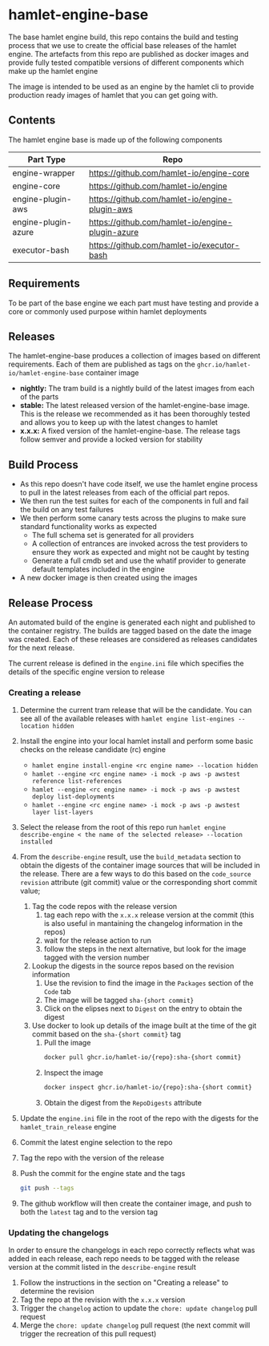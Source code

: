 # hamlet-engine-base

The base hamlet engine build, this repo contains the build and testing process that we use to create the official base releases of the hamlet engine.
The artefacts from this repo are published as docker images and provide fully tested compatible versions of different components which make up the hamlet engine

The image is intended to be used as an engine by the hamlet cli to provide production ready images of hamlet that you can get going with.

## Contents

The hamlet engine base is made up of the following components

| Part Type           | Repo                                             |
|---------------------|--------------------------------------------------|
| engine-wrapper      | https://github.com/hamlet-io/engine-core         |
| engine-core         | https://github.com/hamlet-io/engine              |
| engine-plugin-aws   | https://github.com/hamlet-io/engine-plugin-aws   |
| engine-plugin-azure | https://github.com/hamlet-io/engine-plugin-azure |
| executor-bash       | https://github.com/hamlet-io/executor-bash       |

## Requirements

To be part of the base engine we each part must have testing and provide a core or commonly used purpose within hamlet deployments

## Releases

The hamlet-engine-base produces a collection of images based on different requirements. Each of them are published as tags on the `ghcr.io/hamlet-io/hamlet-engine-base` container image

- **nightly:** The tram build is a nightly build of the latest images from each of the parts
- **stable:** The latest released version of the hamlet-engine-base image. This is the release we recommended as it has been thoroughly tested and allows you to keep up with the latest changes to hamlet
- **x.x.x:** A fixed version of the hamlet-engine-base. The release tags follow semver and provide a locked version for stability

## Build Process

- As this repo doesn't have code itself, we use the hamlet engine process to pull in the latest releases from each of the official part repos.
- We then run the test suites for each of the components in full and fail the build on any test failures
- We then perform some canary tests across the plugins to make sure standard functionality works as expected
  - The full schema set is generated for all providers
  - A collection of entrances are invoked across the test providers to ensure they work as expected and might not be caught by testing
  - Generate a full cmdb set and use the whatif provider to generate default templates included in the engine
- A new docker image is then created using the images

## Release Process

An automated build of the engine is generated each night and published to the container registry. The builds are tagged based on the date the image was created.
Each of these releases are considered as releases candidates for the next release.

The current release is defined in the `engine.ini` file which specifies the details of the specific engine version to release

### Creating a release

1. Determine the current tram release that will be the candidate. You can see all of the available releases with `hamlet engine list-engines --location hidden`
1. Install the engine into your local hamlet install and perform some basic checks on the release candidate (rc) engine
    - `hamlet engine install-engine <rc engine name> --location hidden`
    - `hamlet --engine <rc engine name> -i mock -p aws -p awstest reference list-references`
    - `hamlet --engine <rc engine name> -i mock -p aws -p awstest deploy list-deployments`
    - `hamlet --engine <rc engine name> -i mock -p aws -p awstest layer list-layers`
1. Select the release from the root of this repo run `hamlet engine describe-engine < the name of the selected release> --location installed`
1. From the `describe-engine` result, use the `build_metadata` section to obtain the digests of the container image sources that will be included in the release. There are a few
ways to do this based on the `code_source` `revision` attribute (git commit) value or the corresponding short commit value;
   1. Tag the code repos with the release version
      1. tag each repo with the `x.x.x` release version at the commit (this is also useful in mantaining the changelog information in the repos)
      1. wait for the release action to run
      2. follow the steps in the next alternative, but look for the image tagged with the version number
   1. Lookup the digests in the source repos based on the revision information
      1. Use the revision to find the image in the `Packages` section of the `Code` tab
      1. The image will be tagged `sha-{short commit}`
      1. Click on the elipses next to `Digest` on the entry to obtain the digest
   1. Use docker to look up details of the image built at the time of the git commit based on the `sha-{short commit}` tag
      1. Pull the image
          ```bash
          docker pull ghcr.io/hamlet-io/{repo}:sha-{short commit}
          ```
      1. Inspect the image
          ```bash
          docker inspect ghcr.io/hamlet-io/{repo}:sha-{short commit}
          ```
      2. Obtain the digest from the `RepoDigests` attribute
1. Update the `engine.ini` file in the root of the repo with the digests for the `hamlet_train_release` engine
1. Commit the latest engine selection to the repo
1. Tag the repo with the version of the release
1. Push the commit for the engine state and the tags

    ```bash
    git push --tags
    ```

1. The github workflow will then create the container image, and push to both the `latest` tag and to the version tag

### Updating the changelogs

In order to ensure the changelogs in each repo correctly reflects what was added in each release, each repo needs to be
tagged with the release version at the commit listed in the `describe-engine` result

1. Follow the instructions in the section on "Creating a release" to determine the revision
1. Tag the repo at the revision with the `x.x.x` version
1. Trigger the `changelog` action to update the `chore: update changelog` pull request
1. Merge the `chore: update changelog` pull request (the next commit will trigger the recreation of this pull request)